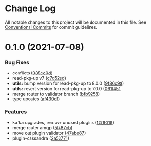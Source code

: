 # Change Log

All notable changes to this project will be documented in this file.
See [Conventional Commits](https://conventionalcommits.org) for commit guidelines.

# 0.1.0 (2021-07-08)


### Bug Fixes

* conflicts ([035ec0d](https://github.com/microfleet/core/commit/035ec0da4959036ba6b31c948c0d06713dafa5b8))
* read-pkg-up v7 ([c7d52ed](https://github.com/microfleet/core/commit/c7d52edc236eec1cf54110c5edb32cea7a46d864))
* **utils:** bump version for read-pkg-up to 8.0.0 ([9f86c99](https://github.com/microfleet/core/commit/9f86c9980479d433699b629a110007a0acd49dd8))
* **utils:** revert version for read-pkg-up to 7.0.0 ([061f451](https://github.com/microfleet/core/commit/061f451f660f14e541d30c20a956e1ba931ef4c9))
* merge router to validator branch ([bfb9258](https://github.com/microfleet/core/commit/bfb92589e391a0f2c2d5b232744695b0ae4b8dfc))
* type updates ([af430df](https://github.com/microfleet/core/commit/af430dff91213d280e5aa3f0fd5592695553e9c2))


### Features

* kafka upgrades, remove unused plugins ([12f8018](https://github.com/microfleet/core/commit/12f8018ceade8d95759da09eac8bab2ab9a9aade))
* merge router amqp ([5f487cb](https://github.com/microfleet/core/commit/5f487cb8173c447111962807bb9fb9fb195e1583))
* move out plugin validator ([47abe87](https://github.com/microfleet/core/commit/47abe87e8252eb427ee72de46d7e9740f2071ab5))
* plugin-cassandra ([2a53771](https://github.com/microfleet/core/commit/2a5377101a296bec97dddde1349c3de3c509aab9))
